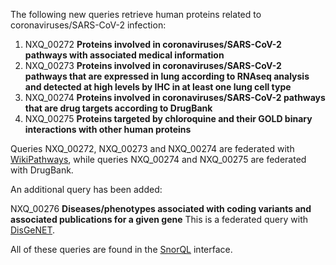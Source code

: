 The following new queries retrieve human proteins related to coronaviruses/SARS-CoV-2 infection:

1. NXQ\_00272 **Proteins involved in coronaviruses/SARS-CoV-2 pathways with associated medical information**
2. NXQ\_00273 **Proteins involved in coronaviruses/SARS-CoV-2 pathways that are expressed in lung according to RNAseq analysis and detected at high levels by IHC in at least one lung cell type**
3. NXQ\_00274 **Proteins involved in coronaviruses/SARS-CoV-2 pathways that are drug targets according to DrugBank**
4. NXQ\_00275 **Proteins targeted by chloroquine and their GOLD binary interactions with other human proteins**

Queries NXQ\_00272, NXQ\_00273 and NXQ\_00274 are federated with [WikiPathways](https://www.wikipathways.org/index.php/WikiPathways), while queries NXQ\_00274 and NXQ\_00275 are federated with DrugBank.

An additional query has been added:

NXQ\_00276 **Diseases/phenotypes associated with coding variants and associated publications for a given gene** This is a federated query with [DisGeNET](https://www.disgenet.org/). 

All of these queries are found in the [SnorQL](https://snorql.nextprot.org/) interface.
